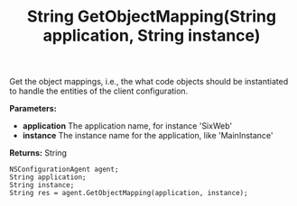 ﻿---
uid: crmscript_ref_NSConfigurationAgent_GetObjectMapping
title: String GetObjectMapping(String application, String instance)
intellisense: NSConfigurationAgent.GetObjectMapping
keywords: NSConfigurationAgent, GetObjectMapping
so.topic: reference
---

Get the object mappings, i.e., the what code objects should be instantiated to handle the entities of the client configuration.

**Parameters:**
 - **application** The application name, for instance 'SixWeb'
 - **instance** The instance name for the application, like 'MainInstance'

**Returns:** String

```crmscript
NSConfigurationAgent agent;
String application;
String instance;
String res = agent.GetObjectMapping(application, instance);
```


